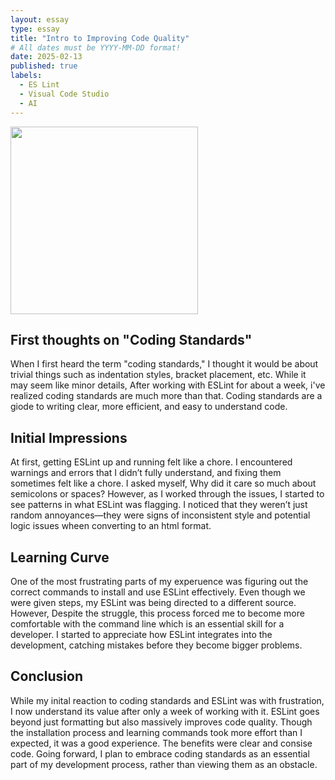 ```yaml
---
layout: essay
type: essay
title: "Intro to Improving Code Quality"
# All dates must be YYYY-MM-DD format!
date: 2025-02-13
published: true
labels:
  - ES Lint
  - Visual Code Studio
  - AI
---
```


<div class="d-flex justify-content-center">
    <img class="img-fluid" src="../img/Screenshot 2025-02-13 at 12.09.42.png at 12.05.35.png" style="width: 300px; height: 300px; object-fit: cover;">
</div>



## First thoughts on "Coding Standards"
  When I first heard the term "coding standards," I thought it would be about trivial things such as indentation styles, bracket placement, etc. While it may seem like minor details, After working with ESLint for about a week, i've realized coding standards are much more than that. Coding standards are a giode to writing clear, more efficient, and easy to understand code.

## Initial Impressions 
  At first, getting ESLint up and running felt like a chore. I encountered warnings and errors that I didn’t fully understand, and fixing them sometimes felt like a chore. I asked myself, Why did it care so much about semicolons or spaces? However, as I worked through the issues, I started to see patterns in what ESLint was flagging. I noticed that they weren’t just random annoyances—they were signs of inconsistent style and potential logic issues wheen converting to an html format.


## Learning Curve
  One of the most frustrating parts of my experuence was figuring out the correct commands to install and use ESLint effectively. Even though we were given steps, my ESLint was being directed to a different source. However, Despite the struggle, this process forced me to become more comfortable with the command line which is an essential skill for a developer. I started to appreciate how ESLint integrates into the development, catching mistakes before they become bigger problems.


## Conclusion
  While my inital reaction to coding standards and ESLint was with frustration, I now understand its value after only a week of working with it. ESLint goes beyond just formatting but also massively improves code quality. Though the installation process and learning commands took more effort than I expected, it was a good experience. The benefits were clear and consise code. Going forward, I plan to embrace coding standards as an essential part of my development process, rather than viewing them as an obstacle.
 
  

